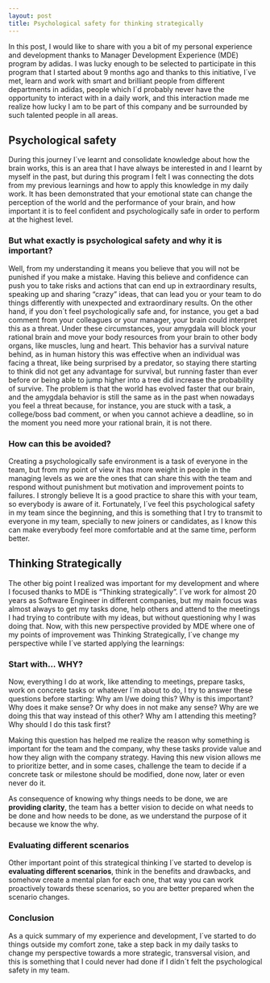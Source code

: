 ```yaml
---
layout: post
title: Psychological safety for thinking strategically
---
```


In this post, I would like to share with you a bit of my personal experience and development thanks to Manager Development Experience (MDE) program by adidas.
I was lucky enough to be selected to participate in this program that I started about 9 months ago and thanks to this initiative, I´ve met, learn and work with smart and brilliant people from different departments in adidas, people which I´d probably  never have the opportunity to interact with in a daily work, and this interaction made me realize how lucky I am to be part of this company and be surrounded by such talented people in all areas.

## Psychological safety

During this journey I´ve learnt and consolidate knowledge about how the brain works, this is an area that I have always be interested in and I learnt by myself in the past, but during this program I felt I was connecting the dots from my previous learnings and how to apply this knowledge in my daily work.
It has been demonstrated that your emotional state can change the perception of the world and the performance of your brain, and how important it is to feel confident and psychologically safe in order to perform at the highest level.

### But what exactly is psychological safety and why it is important?
Well, from my understanding it means you believe that you will not be punished if you make a mistake. 
Having this believe and confidence can push you to take risks and actions that can end up in extraordinary results, speaking up and sharing “crazy” ideas, that can lead you or your team to do things differently with unexpected and extraordinary results.
On the other hand, if you don´t feel psychologically safe and, for instance, you get a bad comment from your colleagues or your manager, your brain could interpret this as a threat.
Under these circumstances, your amygdala will block your rational brain and move your body resources from your brain to other body organs, like muscles, lung and heart. 
This behavior has a survival nature behind, as in human history this was effective when an individual was facing a threat, like being surprised by a predator, so staying there starting to think did not get any advantage for survival, but running faster than ever before or being able  to jump higher into a tree did increase the probability of survive. 
The problem is that the world has evolved faster that our brain, and the amygdala behavior is still the same as in the past when nowadays you feel a threat because, for instance, you are stuck with a task, a college/boss bad comment, or when you cannot achieve a deadline, so in the moment you need more your rational brain, it is not there.

### How can this be avoided?
Creating a psychologically safe environment is a task of everyone in the team, but from my point of view it has more weight in people in the managing levels as we are the ones that can share this with the team and respond without punishment but motivation and improvement points to failures. I strongly believe It is a good practice to share this with your team, so everybody is aware of it. Fortunately, I´ve feel this psychological safety in my team since the beginning, and this is something that I try to transmit to everyone in my team, specially to new joiners or candidates, as I know this can make everybody feel more comfortable and at the same time, perform better.



## Thinking Strategically

The other big point I realized was important for my development and where I focused thanks to MDE is “Thinking strategically”. 
I´ve work for almost 20 years as Software Engineer in different companies, but my main focus was almost always to get my tasks done, help others and attend to the meetings I had trying to contribute with my ideas, but without questioning why I was doing that.
Now, with this new perspective provided by MDE where one of my points of improvement was Thinking Strategically, I´ve change my perspective while I´ve started applying the learnings:

### Start with... WHY?
Now, everything I do at work, like attending to meetings, prepare tasks, work on concrete tasks or whatever I´m about to do, I try to answer these questions before starting:
Why am I/we doing this?
Why is this important?
Why does it make sense? Or why does in not make any sense?
Why are we doing this that way instead of this other?
Why am I attending this meeting?
Why should I do this task first?

Making this question has helped me realize the reason why something is important for the team and the company, why these tasks provide value and how they align with the company strategy.
Having this new vision allows me to prioritize better, and in some cases, challenge the team to decide if a concrete task or milestone should be modified, done now, later or even never do it.

As consequence of knowing why things needs to be done, we are **providing clarity**, the team has a better vision to decide on what needs to be done and how needs to be done, as we understand the purpose of it because we know the why.

### Evaluating different scenarios ###
Other important point of this strategical thinking I´ve started to develop is **evaluating different scenarios**, think in the benefits and drawbacks, and somehow create a mental plan for each one, that way you can work proactively towards these scenarios, so you are better prepared when the scenario changes. 

### Conclusion ###
As a quick summary of my experience and development, I´ve started to do things outside my comfort zone, take a step back in my daily tasks to change my perspective towards a more strategic, transversal vision, and this is something that I could never had done if I didn´t felt the psychological safety in my team.
